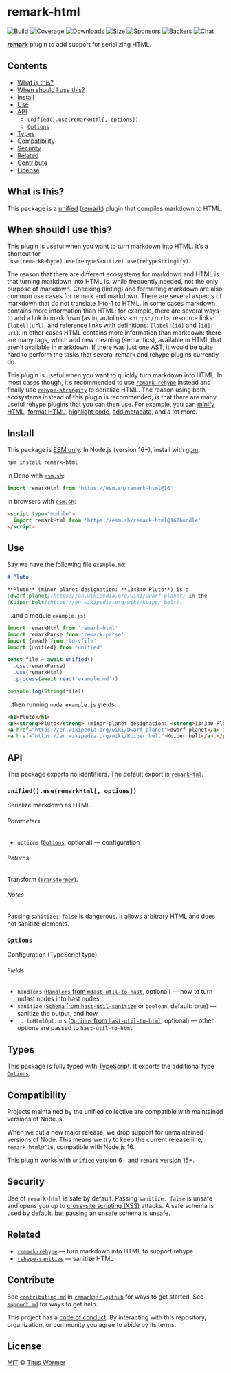 # remark-html

[![Build][build-badge]][build]
[![Coverage][coverage-badge]][coverage]
[![Downloads][downloads-badge]][downloads]
[![Size][size-badge]][size]
[![Sponsors][sponsors-badge]][collective]
[![Backers][backers-badge]][collective]
[![Chat][chat-badge]][chat]

**[remark][]** plugin to add support for serializing HTML.

## Contents

*   [What is this?](#what-is-this)
*   [When should I use this?](#when-should-i-use-this)
*   [Install](#install)
*   [Use](#use)
*   [API](#api)
    *   [`unified().use(remarkHtml[, options])`](#unifieduseremarkhtml-options)
    *   [`Options`](#options)
*   [Types](#types)
*   [Compatibility](#compatibility)
*   [Security](#security)
*   [Related](#related)
*   [Contribute](#contribute)
*   [License](#license)

## What is this?

This package is a [unified][] ([remark][]) plugin that compiles markdown to
HTML.

## When should I use this?

This plugin is useful when you want to turn markdown into HTML.
It’s a shortcut for
`.use(remarkRehype).use(rehypeSanitize).use(rehypeStringify)`.

The reason that there are different ecosystems for markdown and HTML is that
turning markdown into HTML is, while frequently needed, not the only purpose of
markdown.
Checking (linting) and formatting markdown are also common use cases for
remark and markdown.
There are several aspects of markdown that do not translate 1-to-1 to HTML.
In some cases markdown contains more information than HTML: for example, there
are several ways to add a link in markdown (as in, autolinks: `<https://url>`,
resource links: `[label](url)`, and reference links with definitions:
`[label][id]` and `[id]: url`).
In other cases HTML contains more information than markdown: there are many
tags, which add new meaning (semantics), available in HTML that aren’t available
in markdown.
If there was just one AST, it would be quite hard to perform the tasks that
several remark and rehype plugins currently do.

This plugin is useful when you want to quickly turn markdown into HTML.
In most cases though, it’s recommended to use [`remark-rehype`][remark-rehype]
instead and finally use [`rehype-stringify`][rehype-stringify] to serialize
HTML.
The reason using both ecosystems instead of this plugin is recommended, is that
there are many useful rehype plugins that you can then use.
For example, you can [minify HTML][rehype-minify], [format HTML][rehype-format],
[highlight code][rehype-highlight], [add metadata][rehype-meta], and a lot more.

## Install

This package is [ESM only][esm].
In Node.js (version 16+), install with [npm][]:

```sh
npm install remark-html
```

In Deno with [`esm.sh`][esmsh]:

```js
import remarkHtml from 'https://esm.sh/remark-html@16'
```

In browsers with [`esm.sh`][esmsh]:

```html
<script type="module">
  import remarkHtml from 'https://esm.sh/remark-html@16?bundle'
</script>
```

## Use

Say we have the following file `example.md`:

```markdown
# Pluto

**Pluto** (minor-planet designation: **134340 Pluto**) is a
[dwarf planet](https://en.wikipedia.org/wiki/Dwarf_planet) in the
[Kuiper belt](https://en.wikipedia.org/wiki/Kuiper_belt).
```

…and a module `example.js`:

```js
import remarkHtml from 'remark-html'
import remarkParse from 'remark-parse'
import {read} from 'to-vfile'
import {unified} from 'unified'

const file = await unified()
  .use(remarkParse)
  .use(remarkHtml)
  .process(await read('example.md'))

console.log(String(file))
```

…then running `node example.js` yields:

```html
<h1>Pluto</h1>
<p><strong>Pluto</strong> (minor-planet designation: <strong>134340 Pluto</strong>) is a
<a href="https://en.wikipedia.org/wiki/Dwarf_planet">dwarf planet</a> in the
<a href="https://en.wikipedia.org/wiki/Kuiper_belt">Kuiper belt</a>.</p>
```

## API

This package exports no identifiers.
The default export is [`remarkHtml`][api-remark-html].

### `unified().use(remarkHtml[, options])`

Serialize markdown as HTML.

###### Parameters

*   `options` ([`Options`][api-options], optional)
    — configuration

###### Returns

Transform ([`Transformer`][unified-transformer]).

###### Notes

Passing `sanitize: false` is dangerous.
It allows arbitrary HTML and does not sanitize elements.

### `Options`

Configuration (TypeScript type).

###### Fields

*   `handlers` ([`Handlers` from
    `mdast-util-to-hast`][mdast-util-to-hast-handlers], optional)
    — how to turn mdast nodes into hast nodes
*   `sanitize` ([`Schema` from
    `hast-util-sanitize`][hast-util-sanitize-schema] or `boolean`, default:
    `true`)
    — sanitize the output, and how
*   `...toHtmlOptions` ([`Options` from
    `hast-util-to-html`][hast-util-to-html-options], optional)
    — other options are passed to `hast-util-to-html`

## Types

This package is fully typed with [TypeScript][].
It exports the additional type [`Options`][api-options].

## Compatibility

Projects maintained by the unified collective are compatible with maintained
versions of Node.js.

When we cut a new major release, we drop support for unmaintained versions of
Node.
This means we try to keep the current release line, `remark-html@^16`,
compatible with Node.js 16.

This plugin works with `unified` version 6+ and `remark` version 15+.

## Security

Use of `remark-html` is safe by default.
Passing `sanitize: false` is unsafe and opens you up to
[cross-site scripting (XSS)][wiki-xss] attacks.
A safe schema is used by default, but passing an unsafe schema is unsafe.

## Related

*   [`remark-rehype`](https://github.com/remarkjs/remark-rehype)
    — turn markdown into HTML to support rehype
*   [`rehype-sanitize`](https://github.com/rehypejs/rehype-sanitize)
    — sanitize HTML

## Contribute

See [`contributing.md`][contributing] in [`remarkjs/.github`][health] for ways
to get started.
See [`support.md`][support] for ways to get help.

This project has a [code of conduct][coc].
By interacting with this repository, organization, or community you agree to
abide by its terms.

## License

[MIT][license] © [Titus Wormer][author]

<!-- Definitions -->

[build-badge]: https://github.com/remarkjs/remark-html/workflows/main/badge.svg

[build]: https://github.com/remarkjs/remark-html/actions

[coverage-badge]: https://img.shields.io/codecov/c/github/remarkjs/remark-html.svg

[coverage]: https://codecov.io/github/remarkjs/remark-html

[downloads-badge]: https://img.shields.io/npm/dm/remark-html.svg

[downloads]: https://www.npmjs.com/package/remark-html

[size-badge]: https://img.shields.io/bundlejs/size/remark-html

[size]: https://bundlejs.com/?q=remark-html

[sponsors-badge]: https://opencollective.com/unified/sponsors/badge.svg

[backers-badge]: https://opencollective.com/unified/backers/badge.svg

[collective]: https://opencollective.com/unified

[chat-badge]: https://img.shields.io/badge/chat-discussions-success.svg

[chat]: https://github.com/remarkjs/remark/discussions

[npm]: https://docs.npmjs.com/cli/install

[esm]: https://gist.github.com/sindresorhus/a39789f98801d908bbc7ff3ecc99d99c

[esmsh]: https://esm.sh

[health]: https://github.com/remarkjs/.github

[contributing]: https://github.com/remarkjs/.github/blob/main/contributing.md

[support]: https://github.com/remarkjs/.github/blob/main/support.md

[coc]: https://github.com/remarkjs/.github/blob/main/code-of-conduct.md

[license]: license

[author]: https://wooorm.com

[hast-util-sanitize-schema]: https://github.com/syntax-tree/hast-util-sanitize#schema

[hast-util-to-html-options]: https://github.com/syntax-tree/hast-util-to-html#options

[mdast-util-to-hast-handlers]: https://github.com/syntax-tree/mdast-util-to-hast#handlers

[rehype-format]: https://github.com/rehypejs/rehype-format

[rehype-highlight]: https://github.com/rehypejs/rehype-highlight

[rehype-meta]: https://github.com/rehypejs/rehype-meta

[rehype-minify]: https://github.com/rehypejs/rehype-minify

[rehype-stringify]: https://github.com/rehypejs/rehype/tree/main/packages/rehype-stringify

[remark]: https://github.com/remarkjs/remark

[remark-rehype]: https://github.com/remarkjs/remark-rehype

[typescript]: https://www.typescriptlang.org

[unified]: https://github.com/unifiedjs/unified

[unified-transformer]: https://github.com/unifiedjs/unified#transformer

[wiki-xss]: https://en.wikipedia.org/wiki/Cross-site_scripting

[api-options]: #options

[api-remark-html]: #unifieduseremarkhtml-options
